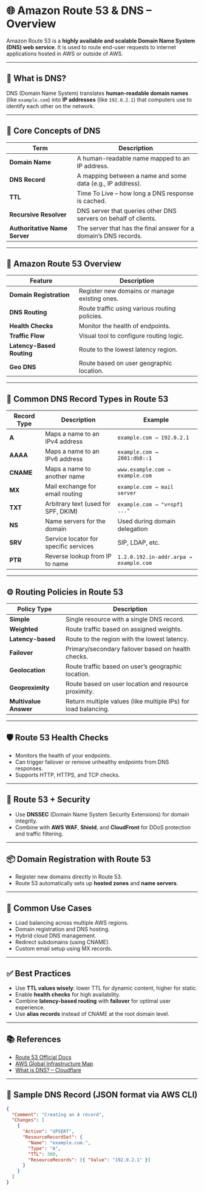 # 🌐 Amazon Route 53 & DNS – Overview

Amazon Route 53 is a **highly available and scalable Domain Name System (DNS) web service**. It is used to route end-user requests to internet applications hosted in AWS or outside of AWS.

---

## 📘 What is DNS?

DNS (Domain Name System) translates **human-readable domain names** (like `example.com`) into **IP addresses** (like `192.0.2.1`) that computers use to identify each other on the network.

---

## 🔹 Core Concepts of DNS

| Term                          | Description                                                      |
| ----------------------------- | ---------------------------------------------------------------- |
| **Domain Name**               | A human-readable name mapped to an IP address.                   |
| **DNS Record**                | A mapping between a name and some data (e.g., IP address).       |
| **TTL**                       | Time To Live – how long a DNS response is cached.                |
| **Recursive Resolver**        | DNS server that queries other DNS servers on behalf of clients.  |
| **Authoritative Name Server** | The server that has the final answer for a domain’s DNS records. |

---

## 🚀 Amazon Route 53 Overview

| Feature                   | Description                                   |
| ------------------------- | --------------------------------------------- |
| **Domain Registration**   | Register new domains or manage existing ones. |
| **DNS Routing**           | Route traffic using various routing policies. |
| **Health Checks**         | Monitor the health of endpoints.              |
| **Traffic Flow**          | Visual tool to configure routing logic.       |
| **Latency-Based Routing** | Route to the lowest latency region.           |
| **Geo DNS**               | Route based on user geographic location.      |

---

## 🧾 Common DNS Record Types in Route 53

| Record Type | Description                           | Example                                |
| ----------- | ------------------------------------- | -------------------------------------- |
| **A**       | Maps a name to an IPv4 address        | `example.com → 192.0.2.1`              |
| **AAAA**    | Maps a name to an IPv6 address        | `example.com → 2001:db8::1`            |
| **CNAME**   | Maps a name to another name           | `www.example.com → example.com`        |
| **MX**      | Mail exchange for email routing       | `example.com → mail server`            |
| **TXT**     | Arbitrary text (used for SPF, DKIM)   | `example.com → "v=spf1 ..."`           |
| **NS**      | Name servers for the domain           | Used during domain delegation          |
| **SRV**     | Service locator for specific services | SIP, LDAP, etc.                        |
| **PTR**     | Reverse lookup from IP to name        | `1.2.0.192.in-addr.arpa → example.com` |

---

## ⚙️ Routing Policies in Route 53

| Policy Type           | Description                                                    |
| --------------------- | -------------------------------------------------------------- |
| **Simple**            | Single resource with a single DNS record.                      |
| **Weighted**          | Route traffic based on assigned weights.                       |
| **Latency-based**     | Route to the region with the lowest latency.                   |
| **Failover**          | Primary/secondary failover based on health checks.             |
| **Geolocation**       | Route traffic based on user’s geographic location.             |
| **Geoproximity**      | Route based on user location and resource proximity.           |
| **Multivalue Answer** | Return multiple values (like multiple IPs) for load balancing. |

---

## 🛡️ Route 53 Health Checks

- Monitors the health of your endpoints.
- Can trigger failover or remove unhealthy endpoints from DNS responses.
- Supports HTTP, HTTPS, and TCP checks.

---

## 🔐 Route 53 + Security

- Use **DNSSEC** (Domain Name System Security Extensions) for domain integrity.
- Combine with **AWS WAF**, **Shield**, and **CloudFront** for DDoS protection and traffic filtering.

---

## 📦 Domain Registration with Route 53

- Register new domains directly in Route 53.
- Route 53 automatically sets up **hosted zones** and **name servers**.

---

## 🧰 Common Use Cases

- Load balancing across multiple AWS regions.
- Domain registration and DNS hosting.
- Hybrid cloud DNS management.
- Redirect subdomains (using CNAME).
- Custom email setup using MX records.

---

## ✅ Best Practices

- Use **TTL values wisely**: lower TTL for dynamic content, higher for static.
- Enable **health checks** for high availability.
- Combine **latency-based routing** with **failover** for optimal user experience.
- Use **alias records** instead of CNAME at the root domain level.

---

## 📚 References

- [Route 53 Official Docs](https://docs.aws.amazon.com/route53/)
- [AWS Global Infrastructure Map](https://aws.amazon.com/about-aws/global-infrastructure/)
- [What is DNS? – Cloudflare](https://www.cloudflare.com/learning/dns/what-is-dns/)

---

## 🧪 Sample DNS Record (JSON format via AWS CLI)

```json
{
  "Comment": "Creating an A record",
  "Changes": [
    {
      "Action": "UPSERT",
      "ResourceRecordSet": {
        "Name": "example.com.",
        "Type": "A",
        "TTL": 300,
        "ResourceRecords": [{ "Value": "192.0.2.1" }]
      }
    }
  ]
}
```
